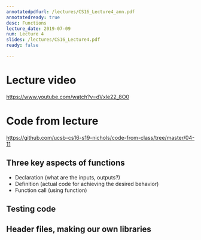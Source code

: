 ```yaml
---
annotatedpdfurl: /lectures/CS16_Lecture4_ann.pdf
annotatedready: true
desc: Functions
lecture_date: 2019-07-09
num: Lecture 4
slides: /lectures/CS16_Lecture4.pdf
ready: false

---
```


# Lecture video

<https://www.youtube.com/watch?v=dVxle22_8O0>

# Code from lecture

<https://github.com/ucsb-cs16-s19-nichols/code-from-class/tree/master/04-11>


## Three key aspects of functions
* Declaration (what are the inputs, outputs?)
* Definition  (actual code for achieving the desired behavior)
* Function call (using function)

## Testing code

## Header files, making our own libraries
